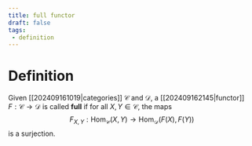 ```yaml
---
title: full functor
draft: false
tags:
 - definition
---
```

# Definition
Given [[202409161019|categories]] $\mathcal{C}$ and $\mathcal{D}$, a [[202409162145|functor]] $F: \mathcal{C} \to \mathcal{D}$ is called **full** if for all $X, Y \in \mathcal{C}$, the maps
$$
F_{X,Y}:\text{Hom}_\mathcal{C}(X,Y) \longrightarrow \text{Hom}_\mathcal{D}\big(F(X), F(Y)\big)
$$
is a surjection.
